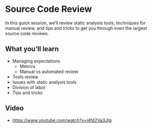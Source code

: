 # Source Code Review

In this quick session, we’ll review static analysis tools, techniques for manual review, and tips and tricks to get you through even the largest source code reviews.

## What you’ll learn

  * Managing expectations 
    * Metrics
    * Manual vs automated review
  * Tools review
  * Issues with static analysis tools
  * Division of labor
  * Tips and tricks



## Video

 
* https://www.youtube.com/watch?v=i4fd2Va3Jtg
